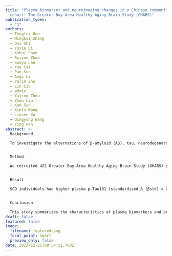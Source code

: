 ```yaml
---
title: "Plasma biomarker and neuroimaging changes in a Chinese community aging
  cohort: The Greater‐Bay‐Area Healthy Aging Brain Study (GHABS)"
publication_types:
  - "1"
authors:
  - Tengfei Guo
  - Mingkai Zhang
  - Dai Shi
  - Yuxia Li
  - Xuhui Chen
  - Ruiyue Zhao
  - Guoyu Lan
  - Yue Cai
  - Pan Sun
  - Anqi Li
  - Yalin Zhu
  - Lin Liu
  - admin
  - Yajing Zhou
  - Zhen Liu
  - Kun Sun
  - Xinlu Wang
  - Linsen Xu
  - Qingyong Wang
  - Ying Han
abstract: >-
  Background

  To investigate the alternations of β-amyloid (Aβ), tau, neurodegeneration, and cognition in different stages of Alzheimer’s disease (AD) in the Chinese community aging population is important for early diagnosis and intervention of AD in China.


  Method

  We recruited 422 Greater-Bay-Area Healthy Aging Brain Study (GHABS) participants from the community and completed cognitive assessments, including 100 cognitively unimpaired (CU), 189 subjective cognitive decline (SCD), 82 mild cognitive impairment (MCI) and 51 AD dementia individuals. Among them, 343 individuals had plasma Aβ42/Aβ40, p-Tau181, neurofilament light (NfL), and glial fibrillary acidic protein (GFAP) data measured by the Simoa platform. Furthermore, 159 and 96 individuals had concurrent MRI and 18F-D3-FSP Aβ PET scans, respectively. Generalized linear models were used to compare plasma biomarkers, AD typical cortical FSP Aβ standard uptake value ratio (SUVR), residual hippocampal volume (rHCV), and cognitive scores between different clinical and A/T (A: plasma Aβ42/Aβ40, T: plasma p-Tau181) groups, controlling for age and sex. Multiple comparison corrections were conducted (Benjamini-Hochberg, p<0.05). The association of plasma Aβ42/Aβ40 and p-Tau181 with plasma NfL, GFAP, Aβ PET, rHCV, MoCa, and SCD-Q were also investigated, including age, sex, and diagnosis as the covariates.


  Result

  SCD individuals had higher plasma p-Tau181 (standardized β (βstd) = 0.251[95% confidence interval (ci): 0.031, 0.472], p = 0.038) and GFAP (βstd = 0.259[95% ci: 0.035, 0.483], p = 0.023) than the CU individuals (Figure 1). Compared to the A-/T- group, A+/T+ individuals had more (p<0.001) abnormal changes in all the plasma biomarkers, Aβ PET, rHCV, and MoCa, and A-/T+ individuals had more hippocampal atrophy (p = 0.012) and marginal higher plasma NfL (p = 0.074) (Figure 2). Continuously, lower plasma Aβ42/Aβ40 was only related to higher plasma GFAP (p<0.001), whereas plasma p-Tau181showed significant association with plasma NfL (p<0.001), plasma GFAP (p = 0.026), Aβ PET (p = 0.028), and MoCA (p = 0.023) (Figure 3).


  Conclusion

  This study summarizes the characteristics of plasma biomarkers and brain imaging of AD and provides novel insights into the alternations of Aβ, tau, neurodegeneration, neuroinflammation, and cognition in different stages of AD in Southern China’s aging population. These findings are critical for using plasma biomarkers and neuroimaging to detect early AD changes in China.
draft: false
featured: false
image:
  filename: featured.png
  focal_point: Smart
  preview_only: false
date: 2023-12-25T08:54:51.703Z
---
```

